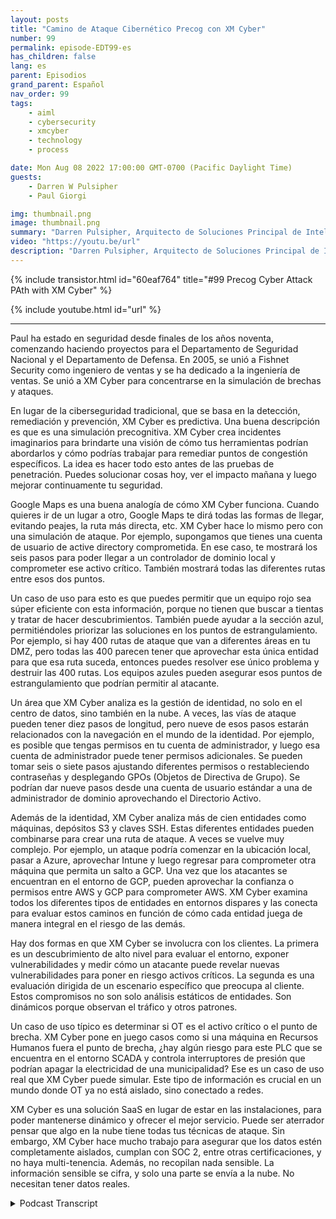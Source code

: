 ```yaml
---
layout: posts
title: "Camino de Ataque Cibernético Precog con XM Cyber"
number: 99
permalink: episode-EDT99-es
has_children: false
lang: es
parent: Episodios
grand_parent: Español
nav_order: 99
tags:
    - aiml
    - cybersecurity
    - xmcyber
    - technology
    - process

date: Mon Aug 08 2022 17:00:00 GMT-0700 (Pacific Daylight Time)
guests:
    - Darren W Pulsipher
    - Paul Giorgi

img: thumbnail.png
image: thumbnail.png
summary: "Darren Pulsipher, Arquitecto de Soluciones Principal de Intel, y Paul Giorgi, Director de Ingeniería de Ventas de XM Cyber, discuten cómo la tecnología de XM Cyber puede ayudar a las organizaciones a descubrir caminos de ataque y reducir el riesgo."
video: "https://youtu.be/url"
description: "Darren Pulsipher, Arquitecto de Soluciones Principal de Intel, y Paul Giorgi, Director de Ingeniería de Ventas de XM Cyber, discuten cómo la tecnología de XM Cyber puede ayudar a las organizaciones a descubrir caminos de ataque y reducir el riesgo."
---
```


<div>
{% include transistor.html id="60eaf764" title="#99 Precog Cyber Attack PAth with XM Cyber" %}

{% include youtube.html id="url" %}
</div>

---

Paul ha estado en seguridad desde finales de los años noventa, comenzando haciendo proyectos para el Departamento de Seguridad Nacional y el Departamento de Defensa. En 2005, se unió a Fishnet Security como ingeniero de ventas y se ha dedicado a la ingeniería de ventas. Se unió a XM Cyber para concentrarse en la simulación de brechas y ataques.

En lugar de la ciberseguridad tradicional, que se basa en la detección, remediación y prevención, XM Cyber es predictiva. Una buena descripción es que es una simulación precognitiva. XM Cyber crea incidentes imaginarios para brindarte una visión de cómo tus herramientas podrían abordarlos y cómo podrías trabajar para remediar puntos de congestión específicos. La idea es hacer todo esto antes de las pruebas de penetración. Puedes solucionar cosas hoy, ver el impacto mañana y luego mejorar continuamente tu seguridad.

Google Maps es una buena analogía de cómo XM Cyber funciona. Cuando quieres ir de un lugar a otro, Google Maps te dirá todas las formas de llegar, evitando peajes, la ruta más directa, etc. XM Cyber hace lo mismo pero con una simulación de ataque. Por ejemplo, supongamos que tienes una cuenta de usuario de active directory comprometida. En ese caso, te mostrará los seis pasos para poder llegar a un controlador de dominio local y comprometer ese activo crítico. También mostrará todas las diferentes rutas entre esos dos puntos.

Un caso de uso para esto es que puedes permitir que un equipo rojo sea súper eficiente con esta información, porque no tienen que buscar a tientas y tratar de hacer descubrimientos. También puede ayudar a la sección azul, permitiéndoles priorizar las soluciones en los puntos de estrangulamiento. Por ejemplo, si hay 400 rutas de ataque que van a diferentes áreas en tu DMZ, pero todas las 400 parecen tener que aprovechar esta única entidad para que esa ruta suceda, entonces puedes resolver ese único problema y destruir las 400 rutas. Los equipos azules pueden asegurar esos puntos de estrangulamiento que podrían permitir al atacante.

Un área que XM Cyber analiza es la gestión de identidad, no solo en el centro de datos, sino también en la nube. A veces, las vías de ataque pueden tener diez pasos de longitud, pero nueve de esos pasos estarán relacionados con la navegación en el mundo de la identidad. Por ejemplo, es posible que tengas permisos en tu cuenta de administrador, y luego esa cuenta de administrador puede tener permisos adicionales. Se pueden tomar seis o siete pasos ajustando diferentes permisos o restableciendo contraseñas y desplegando GPOs (Objetos de Directiva de Grupo). Se podrían dar nueve pasos desde una cuenta de usuario estándar a una de administrador de dominio aprovechando el Directorio Activo.

Además de la identidad, XM Cyber analiza más de cien entidades como máquinas, depósitos S3 y claves SSH. Estas diferentes entidades pueden combinarse para crear una ruta de ataque. A veces se vuelve muy complejo. Por ejemplo, un ataque podría comenzar en la ubicación local, pasar a Azure, aprovechar Intune y luego regresar para comprometer otra máquina que permita un salto a GCP. Una vez que los atacantes se encuentran en el entorno de GCP, pueden aprovechar la confianza o permisos entre AWS y GCP para comprometer AWS. XM Cyber examina todos los diferentes tipos de entidades en entornos dispares y las conecta para evaluar estos caminos en función de cómo cada entidad juega de manera integral en el riesgo de las demás.

Hay dos formas en que XM Cyber se involucra con los clientes. La primera es un descubrimiento de alto nivel para evaluar el entorno, exponer vulnerabilidades y medir cómo un atacante puede revelar nuevas vulnerabilidades para poner en riesgo activos críticos. La segunda es una evaluación dirigida de un escenario específico que preocupa al cliente. Estos compromisos no son solo análisis estáticos de entidades. Son dinámicos porque observan el tráfico y otros patrones.

Un caso de uso típico es determinar si OT es el activo crítico o el punto de brecha. XM Cyber pone en juego casos como si una máquina en Recursos Humanos fuera el punto de brecha, ¿hay algún riesgo para este PLC que se encuentra en el entorno SCADA y controla interruptores de presión que podrían apagar la electricidad de una municipalidad? Ese es un caso de uso real que XM Cyber puede simular. Este tipo de información es crucial en un mundo donde OT ya no está aislado, sino conectado a redes.

XM Cyber es una solución SaaS en lugar de estar en las instalaciones, para poder mantenerse dinámico y ofrecer el mejor servicio. Puede ser aterrador pensar que algo en la nube tiene todas tus técnicas de ataque. Sin embargo, XM Cyber hace mucho trabajo para asegurar que los datos estén completamente aislados, cumplan con SOC 2, entre otras certificaciones, y no haya multi-tenencia. Además, no recopilan nada sensible. La información sensible se cifra, y solo una parte se envía a la nube. No necesitan tener datos reales.



<details>
<summary> Podcast Transcript </summary>

<p></p>

</details>
